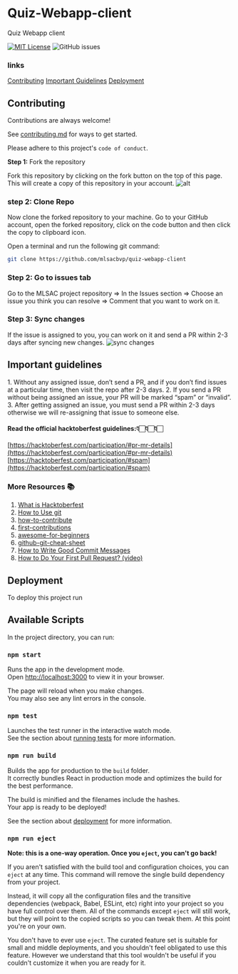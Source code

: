 
# Quiz-Webapp-client

Quiz Webapp client

[![MIT License](https://img.shields.io/badge/License-MIT-green.svg)](https://choosealicense.com/licenses/mit/)
![GitHub issues](https://img.shields.io/github/issues/mlsacbvp/quiz-webapp-client?color=blue&style=for-the-badge)

### links

<a href='#contributing'>Contributing</a>
<a href='#important'>Important Guidelines</a>
<a href='#deploy'>Deployment</a>

## Contributing

Contributions are always welcome!

See [contributing.md](contributing.md) for ways to get started.

Please adhere to this project's `code of conduct`.

**Step 1:** Fork the repository

Fork this repository by clicking on the fork button on the top of this page. This will create a copy of this repository in your account.
![alt](https://camo.githubusercontent.com/fcf9a4ed664cc63de2fcb14d1135072ba6d4c74a8e9bdb224ad6ab1e72600c3b/68747470733a2f2f6669727374636f6e747269627574696f6e732e6769746875622e696f2f6173736574732f526561646d652f666f726b2e706e67)

### **step 2:** Clone Repo

Now clone the forked repository to your machine. Go to your GitHub account, open the forked repository, click on the code button and then click the copy to clipboard icon.

Open a terminal and run the following git command:

```bash
git clone https://github.com/mlsacbvp/quiz-webapp-client
```

### **Step 2:** Go to issues tab

Go to the MLSAC project repository => In the Issues section => Choose an issue you think you can resolve => Comment that you want to work on it.

### **Step 3:** Sync changes

If the issue is assigned to you, you can work on it and send a PR within 2-3 days after syncing new changes.
![sync changes](https://i.postimg.cc/DZYZV0f4/Screenshot-2022-10-08-174306.jpg)

## Important guidelines

<p id= "Important">
1. Without any assigned issue, don’t send a PR, and if you don’t find issues at a particular time, then visit the repo after 2-3 days.
2. If you send a PR without being assigned an issue, your PR will be marked “spam” or “invalid”.
3. After getting assigned an issue, you must send a PR within 2-3 days otherwise we will re-assigning that issue to someone else.

#### **Read the official hacktoberfest guidelines:**👇🏻👇🏻👇🏻

[https://hacktoberfest.com/participation/#pr-mr-details](https://hacktoberfest.com/participation/#pr-mr-details)
[https://hacktoberfest.com/participation/#spam](https://hacktoberfest.com/participation/#spam)

### More Resources 📚

1. [What is Hacktoberfest](https://choudhary-vaibhav.medium.com/what-is-hacktoberfest-and-why-should-you-take-part-in-it-e02b01155869)
2. [How to Use git](https://www.digitalocean.com/community/cheatsheets/how-to-use-git-a-reference-guide)
3. [how-to-contribute](https://opensource.guide/how-to-contribute/)
4. [first-contributions](https://github.com/firstcontributions/first-contributions)
5. [awesome-for-beginners](https://github.com/mungell/awesome-for-beginners)
6. [github-git-cheat-sheet](https://training.github.com/downloads/github-git-cheat-sheet.pdf)
7. [How to Write Good Commit Messages](https://dev.to/chrissiemhrk/git-commit-message-5e21)
8. [How to Do Your First Pull Request? (video)](https://youtu.be/nkuYH40cjo4)

## Deployment

<p id= "deploy">
To deploy this project run

## Available Scripts

In the project directory, you can run:

### `npm start`

Runs the app in the development mode.\
Open [http://localhost:3000](http://localhost:3000) to view it in your browser.

The page will reload when you make changes.\
You may also see any lint errors in the console.

### `npm test`

Launches the test runner in the interactive watch mode.\
See the section about [running tests](https://facebook.github.io/create-react-app/docs/running-tests) for more information.

### `npm run build`

Builds the app for production to the `build` folder.\
It correctly bundles React in production mode and optimizes the build for the best performance.

The build is minified and the filenames include the hashes.\
Your app is ready to be deployed!

See the section about [deployment](https://facebook.github.io/create-react-app/docs/deployment) for more information.

### `npm run eject`

**Note: this is a one-way operation. Once you `eject`, you can't go back!**

If you aren't satisfied with the build tool and configuration choices, you can `eject` at any time. This command will remove the single build dependency from your project.

Instead, it will copy all the configuration files and the transitive dependencies (webpack, Babel, ESLint, etc) right into your project so you have full control over them. All of the commands except `eject` will still work, but they will point to the copied scripts so you can tweak them. At this point you're on your own.

You don't have to ever use `eject`. The curated feature set is suitable for small and middle deployments, and you shouldn't feel obligated to use this feature. However we understand that this tool wouldn't be useful if you couldn't customize it when you are ready for it.
